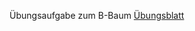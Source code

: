 Übungsaufgabe zum B-Baum
[Übungsblatt](http://services.informatik.hs-mannheim.de/~schramm/tpe/files/blatt1.pdf)
